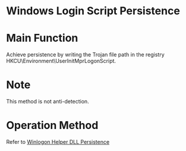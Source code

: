 # Windows Login Script Persistence

# Main Function
Achieve persistence by writing the Trojan file path in the registry HKCU\Environment\UserInitMprLogonScript.

# Note
This method is not anti-detection.

# Operation Method
Refer to [Winlogon Helper DLL Persistence](./Persistence_WinlogonHelperDLL_Windows)